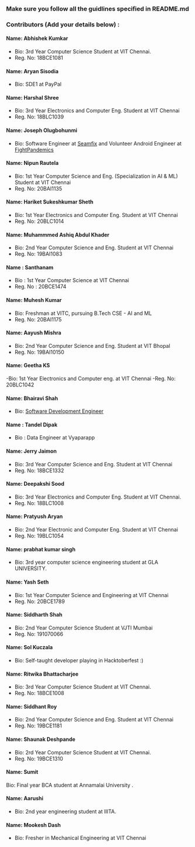### Make sure you follow all the guidlines specified in README.md


### Contributors (Add your details below) :

#### Name: Abhishek Kumkar
 - Bio: 3rd Year Computer Science Student at VIT Chennai.
 - Reg. No: 18BCE1081

#### Name: Aryan Sisodia
 - Bio: SDE1 at PayPal

#### Name: Harshal Shree
 - Bio: 3rd Year Electronics and Computer Eng. Student at VIT Chennai
 - Reg. No: 18BLC1039

#### Name: Joseph Olugbohunmi
 - Bio: Software Engineer at [Seamfix](https://github.com/seamfix/) and Volunteer Android Engineer at [FightPandemics](https://github.com/fightpandemics)

#### Name: Nipun Rautela
 - Bio: 1st Year Computer Science and Eng. (Specialization in AI & ML) Student at VIT Chennai
 - Reg. No: 20BAI1135

#### Name: Hariket Sukeshkumar Sheth
 - Bio: 1st Year Electronics and Computer Eng. Student at VIT Chennai
 - Reg. No: 20BLC1014

#### Name: Muhammmed Ashiq Abdul Khader
- Bio: 2nd Year Computer Science and  Eng. Student at VIT Chennai
- Reg. No: 19BAI1083

#### Name : Santhanam
  - Bio : 1st Year Computer Science at VIT Chennai
  - Reg. No : 20BCE1474

#### Name: Muhesh Kumar
 - Bio: Freshman at VITC, pursuing B.Tech CSE - AI and ML
 - Reg. No: 20BAI1175

#### Name: Aayush Mishra
- Bio: 2nd Year Computer Science and  Eng. Student at VIT Bhopal
- Reg. No: 19BAI10150

#### Name: Geetha KS
-Bio: 1st Year Electronics and Computer eng. at VIT Chennai
-Reg. No: 20BLC1042

#### Name: Bhairavi Shah
- Bio: [Software Development Engineer](https://bhairavi-shah.github.io/)

#### Name : Tandel Dipak
 - Bio : Data Engineer at Vyaparapp

#### Name: Jerry Jaimon
- Bio: 3rd Year Computer Science and  Eng. Student at VIT Chennai
- Reg. No: 18BCE1332

#### Name: Deepakshi Sood
 - Bio: 3rd Year Electronics and Computer Eng. Student at VIT Chennai.
 - Reg. No: 18BLC1008

#### Name: Pratyush Aryan
- Bio: 2nd Year Electronic and Computer  Eng. Student at VIT Chennai
- Reg. No: 19BLC1054

#### Name: prabhat kumar singh
- Bio: 3rd year computer science engineering student at GLA UNIVERSITY.

#### Name: Yash Seth
 - Bio: 1st Year Computer Science and Engineering at VIT Chennai
 - Reg. No: 20BCE1789

#### Name: Siddharth Shah
- Bio: 2nd Year Computer Science Student at VJTI Mumbai
- Reg. No: 191070066

#### Name: Sol Kuczala
- Bio: Self-taught developer playing in Hacktoberfest :)

#### Name: Ritwika Bhattacharjee
 - Bio: 3rd Year Computer Science Student at VIT Chennai.
 - Reg. No: 18BCE1008

#### Name: Siddhant Roy
 - Bio: 2nd Year Computer Science and Eng. Student at VIT Chennai
 - Reg. No: 19BCE1181

 #### Name: Shaunak Deshpande
 - Bio: 2rd Year Computer Science Student at VIT Chennai.
 - Reg. No: 19BCE1310

#### Name: Sumit
Bio: Final year BCA student at Annamalai University .

#### Name: Aarushi
- Bio: 2nd year engineering student at IIITA.

#### Name: Mookesh Dash
- Bio: Fresher in Mechanical Engineering at VIT Chennai

